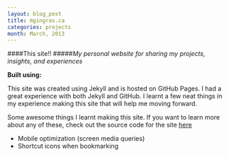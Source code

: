```yaml
---
layout: blog_post
title: mgingras.ca
categories: projects
month: March, 2013
---
```


####This site!!
#####*My personal website for sharing my projects, insights, and experiences*

<p><strong>Built using:</strong>&nbsp;&nbsp;<span title="JavaScript" class="pict-prog-js02 fa-2x"> </span>&nbsp;<span title="jquery" class="pict-prog-jquery fa-2x"> </span>&nbsp;<span title="HTML5" class="pict-html5-01 fa-2x"> </span>&nbsp;<span title="CSS3" class="pict-css3-01 fa-2x"> </span></p>

This site was created using Jekyll and is hosted on GitHub Pages. I had a great experience with both Jekyll and GitHub. I learnt a few neat things in my experience making this site that will help me moving forward.

<!-- abridge -->

Some awesome things I learnt making this site. If you want to learn more about any of these, check out the source code for the site [here](http://github.com/mgingras/mgingras.github.io)

* Mobile optimization (screen media queries)
* Shortcut icons when bookmarking
